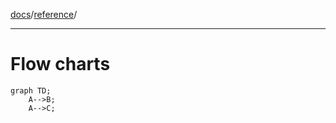 [docs](../readme.md)/[reference](readme.md)/

---

# Flow charts

```mermaid
graph TD;
    A-->B;
    A-->C;
```
